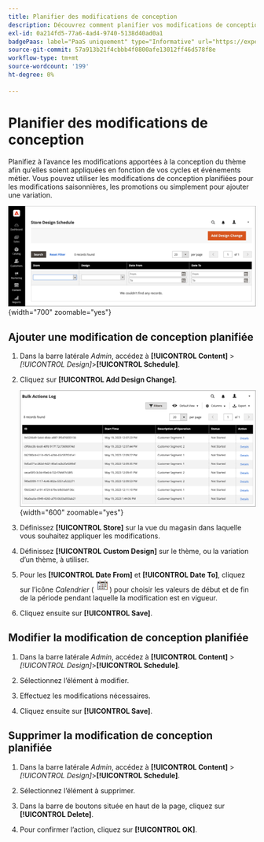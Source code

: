 ```yaml
---
title: Planifier des modifications de conception
description: Découvrez comment planifier vos modifications de conception de thème à l’avance
exl-id: 0a214fd5-77a6-4ad4-9740-5138d40ad0a1
badgePaas: label="PaaS uniquement" type="Informative" url="https://experienceleague.adobe.com/en/docs/commerce/user-guides/product-solutions" tooltip="S’applique uniquement aux projets Adobe Commerce on Cloud (infrastructure PaaS gérée par Adobe) et aux projets On-premise."
source-git-commit: 57a913b21f4cbbb4f0800afe13012ff46d578f8e
workflow-type: tm+mt
source-wordcount: '199'
ht-degree: 0%

---
```


# Planifier des modifications de conception

Planifiez à l’avance les modifications apportées à la conception du thème afin qu’elles soient appliquées en fonction de vos cycles et événements métier. Vous pouvez utiliser les modifications de conception planifiées pour les modifications saisonnières, les promotions ou simplement pour ajouter une variation.

![Modifications de conception planifiées](./assets/design-schedule.png){width="700" zoomable="yes"}

## Ajouter une modification de conception planifiée

1. Dans la barre latérale _Admin_, accédez à **[!UICONTROL Content]** > _[!UICONTROL Design]_>**[!UICONTROL Schedule]**.

1. Cliquez sur **[!UICONTROL Add Design Change]**.

   ![Nouveaux paramètres de modification de la conception de la boutique](./assets/design-schedule-change-new.png){width="600" zoomable="yes"}

1. Définissez **[!UICONTROL Store]** sur la vue du magasin dans laquelle vous souhaitez appliquer les modifications.

1. Définissez **[!UICONTROL Custom Design]** sur le thème, ou la variation d’un thème, à utiliser.

1. Pour les **[!UICONTROL Date From]** et **[!UICONTROL Date To]**, cliquez sur l’icône _Calendrier_ (![icône Calendrier](../assets/icon-calendar.png)) pour choisir les valeurs de début et de fin de la période pendant laquelle la modification est en vigueur.

1. Cliquez ensuite sur **[!UICONTROL Save]**.

## Modifier la modification de conception planifiée

1. Dans la barre latérale _Admin_, accédez à **[!UICONTROL Content]** > _[!UICONTROL Design]_>**[!UICONTROL Schedule]**.

1. Sélectionnez l’élément à modifier.

1. Effectuez les modifications nécessaires.

1. Cliquez ensuite sur **[!UICONTROL Save]**.

## Supprimer la modification de conception planifiée

1. Dans la barre latérale _Admin_, accédez à **[!UICONTROL Content]** > _[!UICONTROL Design]_>**[!UICONTROL Schedule]**.

1. Sélectionnez l’élément à supprimer.

1. Dans la barre de boutons située en haut de la page, cliquez sur **[!UICONTROL Delete]**.

1. Pour confirmer l’action, cliquez sur **[!UICONTROL OK]**.
